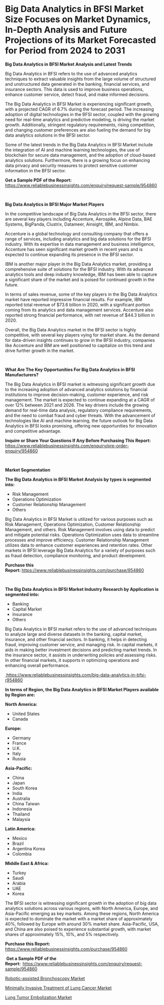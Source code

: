 <p><h1>Big Data Analytics in BFSI Market Size Focuses on Market Dynamics, In-Depth Analysis and Future Projections of its Market Forecasted for Period from 2024 to 2031</h1></p><p><strong>Big Data Analytics in BFSI Market Analysis and Latest Trends</strong></p>
<p><p>Big Data Analytics in BFSI refers to the use of advanced analytics techniques to extract valuable insights from the large volume of structured and unstructured data generated in the banking, financial services, and insurance sectors. This data is used to improve business operations, enhance customer service, detect fraud, and make informed decisions.</p><p>The Big Data Analytics in BFSI Market is experiencing significant growth, with a projected CAGR of 6.7% during the forecast period. The increasing adoption of digital technologies in the BFSI sector, coupled with the growing need for real-time analytics and predictive modeling, is driving the market growth. Additionally, stringent regulatory requirements, rising competition, and changing customer preferences are also fueling the demand for big data analytics solutions in the BFSI sector.</p><p>Some of the latest trends in the Big Data Analytics in BFSI Market include the integration of AI and machine learning technologies, the use of blockchain for secure data management, and the adoption of cloud-based analytics solutions. Furthermore, there is a growing focus on enhancing data privacy and security measures to protect sensitive customer information in the BFSI sector.</p></p>
<p><strong>Get a Sample PDF of the Report:&nbsp;</strong> <a href="https://www.reliablebusinessinsights.com/enquiry/request-sample/954860">https://www.reliablebusinessinsights.com/enquiry/request-sample/954860</a></p>
<p>&nbsp;</p>
<p><strong>Big Data Analytics in BFSI Major Market Players</strong></p>
<p><p>In the competitive landscape of Big Data Analytics in the BFSI sector, there are several key players including Accenture, Aerospike, Alpine Data, BAE Systems, BigPanda, Clustrix, Datameer, Ainsight, IBM, and Nimbix. </p><p>Accenture is a global technology and consulting company that offers a range of services, including analytics and big data solutions for the BFSI industry. With its expertise in data management and business intelligence, Accenture has seen significant market growth in recent years and is expected to continue expanding its presence in the BFSI sector.</p><p>IBM is another major player in the Big Data Analytics market, providing a comprehensive suite of solutions for the BFSI industry. With its advanced analytics tools and deep industry knowledge, IBM has been able to capture a significant share of the market and is poised for continued growth in the future.</p><p>In terms of sales revenue, some of the key players in the Big Data Analytics market have reported impressive financial results. For example, IBM reported total revenue of $73.6 billion in 2020, with a significant portion coming from its analytics and data management services. Accenture also reported strong financial performance, with net revenue of $44.3 billion in 2020.</p><p>Overall, the Big Data Analytics market in the BFSI sector is highly competitive, with several key players vying for market share. As the demand for data-driven insights continues to grow in the BFSI industry, companies like Accenture and IBM are well positioned to capitalize on this trend and drive further growth in the market.</p></p>
<p>&nbsp;</p>
<p><strong>What Are The Key Opportunities For Big Data Analytics in BFSI Manufacturers?</strong></p>
<p><p>The Big Data Analytics in BFSI market is witnessing significant growth due to the increasing adoption of advanced analytics solutions by financial institutions to improve decision-making, customer experience, and risk management. The market is expected to continue expanding at a CAGR of over 12% between 2021 and 2026. The key drivers include the growing demand for real-time data analysis, regulatory compliance requirements, and the need to combat fraud and cyber threats. With the advancement of technologies like AI and machine learning, the future outlook for Big Data Analytics in BFSI looks promising, offering new opportunities for innovation and competitive advantage.</p></p>
<p><strong>Inquire or Share Your Questions If Any Before Purchasing This Report:</strong> <a href="https://www.reliablebusinessinsights.com/enquiry/pre-order-enquiry/954860">https://www.reliablebusinessinsights.com/enquiry/pre-order-enquiry/954860</a></p>
<p>&nbsp;</p>
<p><strong>Market Segmentation</strong></p>
<p><strong>The Big Data Analytics in BFSI Market Analysis by types is segmented into:</strong></p>
<p><ul><li>Risk Management</li><li>Operations Optimization</li><li>Customer Relationship Management</li><li>Others</li></ul></p>
<p><p>Big Data Analytics in BFSI Market is utilized for various purposes such as Risk Management, Operations Optimization, Customer Relationship Management, and others. Risk Management involves using data to predict and mitigate potential risks. Operations Optimization uses data to streamline processes and improve efficiency. Customer Relationship Management utilizes data to enhance customer experiences and retention rates. Other markets in BFSI leverage Big Data Analytics for a variety of purposes such as fraud detection, compliance monitoring, and product development.</p></p>
<p><strong>Purchase this Report:&nbsp;</strong><a href="https://www.reliablebusinessinsights.com/purchase/954860">https://www.reliablebusinessinsights.com/purchase/954860</a></p>
<p>&nbsp;</p>
<p><strong>The Big Data Analytics in BFSI Market Industry Research by Application is segmented into:</strong></p>
<p><ul><li>Banking</li><li>Capital Market</li><li>Insurance</li><li>Others</li></ul></p>
<p><p>Big Data Analytics in BFSI market refers to the use of advanced techniques to analyze large and diverse datasets in the banking, capital market, insurance, and other financial sectors. In banking, it helps in detecting fraud, improving customer service, and managing risk. In capital markets, it aids in making better investment decisions and predicting market trends. In the insurance sector, it assists in underwriting policies and assessing risks. In other financial markets, it supports in optimizing operations and enhancing overall performance.</p></p>
<p><a href="https://www.reliablebusinessinsights.com/big-data-analytics-in-bfsi-r954860">&nbsp;https://www.reliablebusinessinsights.com/big-data-analytics-in-bfsi-r954860</a></p>
<p><strong>In terms of Region, the Big Data Analytics in BFSI Market Players available by Region are:</strong></p>
<p>
    <p> <strong> North America: </strong>
        <ul>
            <li>United States</li>
            <li>Canada</li>
        </ul>
        </p> 
    <p> <strong> Europe: </strong>
        <ul>
            <li>Germany</li>
            <li>France</li>
            <li>U.K.</li>
            <li>Italy</li>
            <li>Russia</li>
        </ul>
        </p> 
    <p> <strong> Asia-Pacific: </strong>
        <ul>
            <li>China</li>
            <li>Japan</li>
            <li>South Korea</li>
            <li>India</li>
            <li>Australia</li>
            <li>China Taiwan</li>
            <li>Indonesia</li>
            <li>Thailand</li>
            <li>Malaysia</li>
        </ul>
        </p> 
    <p> <strong> Latin America: </strong>
        <ul>
            <li>Mexico</li>
            <li>Brazil</li>
            <li>Argentina Korea</li>
            <li>Colombia</li>
        </ul>
        </p> 
    <p> <strong> Middle East & Africa: </strong>
        <ul>
            <li>Turkey</li>
            <li>Saudi</li>
            <li>Arabia</li>
            <li>UAE</li>
            <li>Korea</li>
        </ul>
    </p>
    </p>
<p><p>The BFSI sector is witnessing significant growth in the adoption of big data analytics solutions across various regions, with North America, Europe, and Asia-Pacific emerging as key markets. Among these regions, North America is expected to dominate the market with a market share of approximately 40%, followed by Europe with around 30% market share. Asia-Pacific, USA, and China are also poised to experience substantial growth, with market shares of approximately 15%, 10%, and 5% respectively.</p></p>
<p><strong>Purchase this Report: </strong><a href="https://www.reliablebusinessinsights.com/purchase/954860">https://www.reliablebusinessinsights.com/purchase/954860</a></p>
<p>&nbsp;<strong>Get a Sample PDF of the Report:&nbsp;&nbsp;</strong><a href="https://www.reliablebusinessinsights.com/enquiry/request-sample/954860">https://www.reliablebusinessinsights.com/enquiry/request-sample/954860</a></p>
<p><strong></strong></p>
<p><p><a href="https://github.com/elizabethdagraca/Market-Research-Report-List-4/blob/main/robotic-assisted-bronchoscopy-market.md">Robotic-assisted Bronchoscopy Market</a></p><p><a href="https://github.com/mbisetmhermsr/Market-Research-Report-List-3/blob/main/minimally-invasive-treatment-of-lung-cancer-market.md">Minimally Invasive Treatment of Lung Cancer Market</a></p><p><a href="https://github.com/cameroneffertz/Market-Research-Report-List-1/blob/main/lung-tumor-embolization-market.md">Lung Tumor Embolization Market</a></p></p>